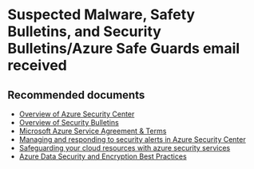 <properties
	pageTitle="Suspected Malware, Safety Bulletins, and Security Bulletins/Azure SafeGuards email received"
	description="Suspected Malware, Safety Bulletins, and Security Bulletins/Azure SafeGuards email received"
	service="microsoft.compute"
	resource="virtualmachines"
	authors="scottazure"
	displayOrder=""
	selfHelpType="generic"
	supportTopicIds="32565563"
	resourceTags="Windows"
	productPesIds="14749"
	cloudEnvironments="public, Fairfax"
	articleId="5ed0eae1-c555-433c-a444-908a29c6bf25"
/>

# Suspected Malware, Safety Bulletins, and Security Bulletins/Azure Safe Guards email received

## **Recommended documents**
* [Overview of Azure Security Center](https://docs.microsoft.com/azure/security-center/security-center-intro)<br>
* [Overview of Security Bulletins](https://technet.microsoft.com/security/bulletins)<br>
* [Microsoft Azure Service Agreement & Terms](http://azure.microsoft.com/support/legal)<br>
* [Managing and responding to security alerts in Azure Security Center](https://docs.microsoft.com/azure/security-center/security-center-managing-and-responding-alerts)<br>
* [Safeguarding your cloud resources with azure security services](https://azure.microsoft.com/blog/safeguarding-your-cloud-resources-with-azure-security-services/)<br>
* [Azure Data Security and Encryption Best Practices](https://docs.microsoft.com/azure/security/azure-security-data-encryption-best-practices)
